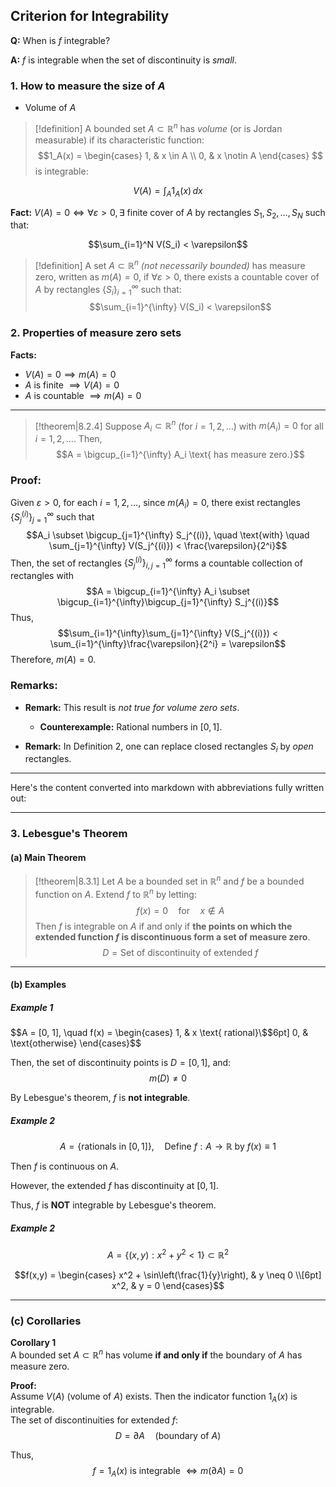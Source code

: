 ## Criterion for Integrability

**Q:** When is $f$ integrable?

**A:** $f$ is integrable when the set of discontinuity is *small*.

### 1. How to measure the size of $A$

- Volume of $A$

> [!definition]
>  A bounded set $A \subset \mathbb{R}^n$ has *volume* (or is Jordan measurable) if its characteristic function:
> $$1_A(x) = 
\begin{cases}
1, & x \in A \\
0, & x \notin A
\end{cases} $$ 
is integrable:

$$V(A) = \int_A 1_A(x)\, dx$$

**Fact:** $V(A) = 0 \iff \forall \varepsilon > 0, \exists$ finite cover of $A$ by rectangles $S_1, S_2, \dots, S_N$ such that:

$$\sum_{i=1}^N V(S_i) < \varepsilon$$

> [!definition]
> A set $A \subset \mathbb{R}^n$ *(not necessarily bounded)* has measure zero, written as $m(A) = 0$, if $\forall \varepsilon > 0$, there exists a countable cover of $A$ by rectangles $\{S_i\}_{i=1}^{\infty}$ such that:
> $$\sum_{i=1}^{\infty} V(S_i) < \varepsilon$$

### 2. Properties of measure zero sets

**Facts:**
- $V(A) = 0 \implies m(A) = 0$
- $A$ is finite $\implies V(A) = 0$
- $A$ is countable $\implies m(A) = 0$


------

> [!theorem|8.2.4]
>  Suppose $A_i \subset \mathbb{R}^n$ (for $i = 1, 2, \dots$) with $m(A_i) = 0$ for all $i = 1, 2, \dots$. Then,
>  $$A = \bigcup_{i=1}^{\infty} A_i \text{ has measure zero.}$$

### Proof:
Given $\varepsilon > 0$, for each $i = 1, 2, \dots$, since $m(A_i) = 0$, there exist rectangles $\{S_j^{(i)}\}_{j=1}^{\infty}$ such that
$$A_i \subset \bigcup_{j=1}^{\infty} S_j^{(i)}, \quad \text{with} \quad \sum_{j=1}^{\infty} V(S_j^{(i)}) < \frac{\varepsilon}{2^i}$$
Then, the set of rectangles $\{S_j^{(i)}\}_{i,j=1}^{\infty}$ forms a countable collection of rectangles with
$$A = \bigcup_{i=1}^{\infty} A_i \subset \bigcup_{i=1}^{\infty}\bigcup_{j=1}^{\infty} S_j^{(i)}$$
Thus,
$$\sum_{i=1}^{\infty}\sum_{j=1}^{\infty} V(S_j^{(i)}) < \sum_{i=1}^{\infty}\frac{\varepsilon}{2^i} = \varepsilon$$
Therefore, $m(A) = 0$.

### Remarks:

- **Remark:** This result is *not true for volume zero sets*.
  - **Counterexample:** Rational numbers in $[0,1]$.

- **Remark:** In Definition 2, one can replace closed rectangles $S_i$ by *open* rectangles.

---


Here's the content converted into markdown with abbreviations fully written out:

---

### 3. Lebesgue's Theorem

#### (a) Main Theorem

> [!theorem|8.3.1]
>  Let $A$ be a bounded set in $\mathbb{R}^n$ and $f$ be a bounded function on $A$. Extend $f$ to $\mathbb{R}^n$ by letting:
>  $$f(x) = 0 \quad \text{for} \quad x \notin A$$
>  Then $f$ is integrable on $A$ if and only if **the points on which the extended function $f$ is discontinuous form a set of measure zero**.
>  $$D = \text{Set of discontinuity of extended } f$$

---

#### (b) Examples

##### **Example 1**
$$A = [0, 1], \quad f(x) =
\begin{cases}
  1, & x \text{ rational}\$$6pt]
  0, & \text{otherwise}
\end{cases}$$

Then, the set of discontinuity points is $D = [0,1]$, and:
$$m(D) \neq 0$$

By Lebesgue's theorem, $f$ is **not integrable**.

##### **Example 2**
$$A = \{\text{rationals in }[0,1]\}, \quad \text{Define } f: A \to \mathbb{R} \text{ by } f(x) \equiv 1$$

Then $f$ is continuous on $A$.

However, the extended $f$ has discontinuity at $[0,1]$.

Thus, $f$ is **NOT** integrable by Lebesgue's theorem.

##### **Example 2**
$$A = \{(x,y): x^2 + y^2 < 1\} \subset \mathbb{R}^2$$

$$f(x,y) = 
\begin{cases}
x^2 + \sin\left(\frac{1}{y}\right), & y \neq 0 \\[6pt]
x^2, & y = 0
\end{cases}$$

---

### **(c) Corollaries**

**Corollary 1**  
A bounded set $A \subset \mathbb{R}^n$ has volume **if and only if** the boundary of $A$ has measure zero.

**Proof:**  
Assume $V(A)$ (volume of $A$) exists. Then the indicator function $1_A(x)$ is integrable.  
The set of discontinuities for extended $f$:
$$D = \partial A \quad (\text{boundary of } A)$$

Thus,
$$f = 1_A(x) \text{ is integrable } \Longleftrightarrow m(\partial A) = 0$$

